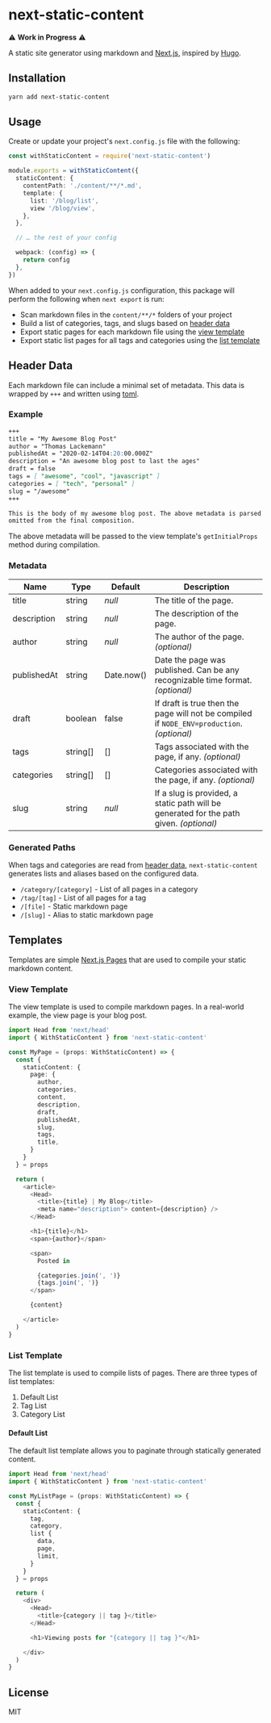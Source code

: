 # next-static-content

⚠️ **Work in Progress** ⚠️ 

A static site generator using markdown and [Next.js](https://nextjs.org), inspired by [Hugo](https://gohugo.io).

## Installation

```bash
yarn add next-static-content
```

## Usage

Create or update your project's `next.config.js` file with the following:

```typescript
const withStaticContent = require('next-static-content')

module.exports = withStaticContent({
  staticContent: {
    contentPath: './content/**/*.md',
    template: {
      list: '/blog/list',
      view '/blog/view',
    },
  },

  // … the rest of your config

  webpack: (config) => {
    return config
  },
})
```

When added to your `next.config.js` configuration, this package will perform the following when `next export` is run:

 - Scan markdown files in the `content/**/*` folders of your project
 - Build a list of categories, tags, and slugs based on [header data](#header-data)
 - Export static pages for each markdown file using the [view template](#view-template)
 - Export static list pages for all tags and categories using the [list template](#list-template)

## Header Data

Each markdown file can include a minimal set of metadata. This data is wrapped
by `+++` and written using [toml](https://github.com/toml-lang/toml).

### Example

```markdown
+++
title = "My Awesome Blog Post"
author = "Thomas Lackemann"
publishedAt = "2020-02-14T04:20:00.000Z"
description = "An awesome blog post to last the ages"
draft = false
tags = [ "awesome", "cool", "javascript" ]
categories = [ "tech", "personal" ]
slug = "/awesome"
+++

This is the body of my awesome blog post. The above metadata is parsed and
omitted from the final composition.
```

The above metadata will be passed to the view template's `getInitialProps` method during compilation.

### Metadata

| **Name**    | **Type** | **Default** | **Description**                                                                            |
| ----------- | -------- | ----------- | ------------------------------------------------------------------------------------------ |
| title       | string   | _null_      | The title of the page.                                                                     |
| description | string   | _null_      | The description of the page.                                                               |
| author      | string   | _null_      | The author of the page.  _(optional)_                                                      |
| publishedAt | string   | Date.now()  | Date the page was published. Can be any recognizable time format. _(optional)_             |
| draft       | boolean  | false       | If draft is true then the page will not be compiled if `NODE_ENV=production`. _(optional)_ |
| tags        | string[] | []          | Tags associated with the page, if any. _(optional)_                                        |
| categories  | string[] | []          | Categories associated with the page, if any. _(optional)_                                  |
| slug        | string   | _null_      | If a slug is provided, a static path will be generated for the path given. _(optional)_    |

### Generated Paths

When tags and categories are read from [header data](#header-data),
`next-static-content` generates lists and aliases based on the configured data.

   - `/category/[category]` - List of all pages in a category
   - `/tag/[tag]` - List of all pages for a tag
   - `/[file]` - Static markdown page
   - `/[slug]` - Alias to static markdown page

## Templates

Templates are simple [Next.js Pages](https://nextjs.org/docs/basic-features/pages) that are used to compile
your static markdown content.

### View Template

The view template is used to compile markdown pages. In a real-world example, the view page is your blog post.

```typescript
import Head from 'next/head'
import { WithStaticContent } from 'next-static-content'

const MyPage = (props: WithStaticContent) => {
  const {
    staticContent: {
      page: {
        author,
        categories,
        content,
        description,
        draft,
        publishedAt,
        slug,
        tags,
        title,
      }
    }
  } = props

  return (
    <article>
      <Head>
        <title>{title} | My Blog</title>
        <meta name="description"> content={description} />
      </Head>

      <h1>{title}</h1>
      <span>{author}</span>

      <span>
        Posted in

        {categories.join(', ')}
        {tags.join(', ')}
      </span>

      {content}

    </article>
  )
}
```

### List Template

The list template is used to compile lists of pages. There are three types of list templates:

1. Default List
1. Tag List
1. Category List

#### Default List

The default list template allows you to paginate through statically generated content.

```typescript
import Head from 'next/head'
import { WithStaticContent } from 'next-static-content'

const MyListPage = (props: WithStaticContent) => {
  const {
    staticContent: {
      tag,
      category,
      list {
        data,
        page,
        limit,
      }
    }
  } = props

  return (
    <div>
      <Head>
        <title>{category || tag }</title>
      </Head>

      <h1>Viewing posts for "{category || tag }"</h1>

    </div>
  )
}
```

## License

MIT
